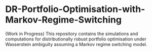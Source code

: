 # DR-Portfolio-Optimisation-with-Markov-Regime-Switching
(Work in Progress) This repository contains the simulations and computations for distributionally robust portfolio optimisation under Wasserstein ambiguity assuming a Markov regime switching model.
